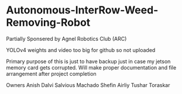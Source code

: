 # Autonomous-InterRow-Weed-Removing-Robot
Partially Sponsered by Agnel Robotics Club (ARC)

YOLOv4 weights and video too big for github so not uploaded

Primary purpose of this is just to have backup just in case my jetson memory card gets corrupted.
Will make proper documentation and file arrangement after project completion

Owners
Anish Dalvi
Salvious Machado
Shefin Airliy
Tushar Toraskar

